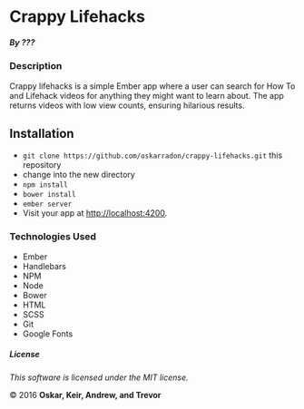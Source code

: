 # Crappy Lifehacks

##### By ???

### Description

Crappy lifehacks is a simple Ember app where a user can search for How To and Lifehack videos for anything they might want to learn about. The app returns videos with low view counts, ensuring hilarious results.

## Installation

* `git clone https://github.com/oskarradon/crappy-lifehacks.git` this repository
*   change into the new directory
* `npm install`
* `bower install`
* `ember server`
* Visit your app at [http://localhost:4200](http://localhost:4200).

### Technologies Used

* Ember
* Handlebars
* NPM
* Node
* Bower
* HTML
* SCSS
* Git
* Google Fonts

##### License

*This software is licensed under the MIT license.*

&copy; 2016 **Oskar, Keir, Andrew, and Trevor**

